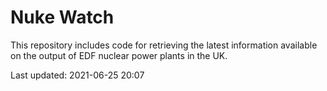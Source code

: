# Nuke Watch

This repository includes code for retrieving the latest information available on the output of EDF nuclear power plants in the UK.

Last updated: 2021-06-25 20:07